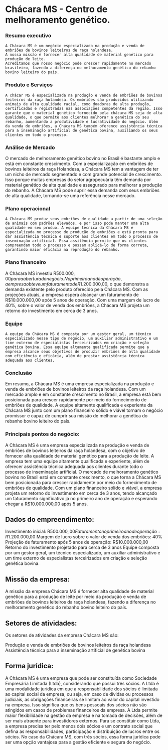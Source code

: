 # Chácara MS - Centro de melhoramento genético.

### Resumo executivo

    A Chácara MS é um negócio especializado na produção e venda de embriões de bovinos leiteiros de raça holandesa.
    A nossa missão é fornecer alta qualidade de material genético para produção de leite.
    Acreditamos que nosso negócio pode crescer rapidamente no mercado brasileiro, fazendo a diferença no melhoramento genético do rebanho bovino leiteiro do país.

### Produto e Serviços

    A chácar MS é especializada na produção e venda de embriões de bovinos leiteiros da raça holandesa. Os embriões são produzidos utilizando animais de alta qualidade racial, como doadoras de alta produção, certificadas e registradas nas associações competentes da região. Isso garante que o material genético fornecido pela chácara MS seja de alta qualidade, o que permite aos clientes melhorar a genética do seu rebanho, aumentando a produtividade e lucratividade do negócio. Além da venda de embriões, a Chácara MS também oference assistência técnica para a inseminação artificial de genética bovina, auxiliando os seus clientes em todo o processo.

### Análise de Mercado

O mercado de melhoramento genético bovino no Brasil é bastante amplo e está em constante crescimento. Com a especialização em embriões de bovinos leiteiros da raça Holandesa, a Chácara MS tem a vantagem de ter um nicho de mercado segmentado e com grande potencial de crescimento. Isso porque muitas empresas do setor agropecuária têm demanda por material genético de alta qualidade e assegurado para melhorar a produção do rebanho. A Chácara MS pode suprir essa demanda com seus embriões de alta qualidade, tornando-se uma referência nesse mercado.

### Plano operacional

    A Chácara MS produz seus embriões de qualidade a partir de uma seleção de animais com padrões elevados, e por isso pode manter uma alta qualidade em seu produo. A equipe técnica da Chácara MS é especializada no processo de produção de embriões e está pronta para dar assistência técnica e suporte aos clientes em todo o processo de inseminação artificial. Essa assitência permite que os clientes compreendam todo o processo e possam aplicá-lo de forma correta, garantindo maior eficácia na reprodução do rebanho.

### Plano financeiro

A Chácara MS investiu R$500.000,00 para a abertura do negócio. No primeiro ano de operação, a empresa obteve um faturamento de R$1.200.000,00, o que demonstra a demanda existente pelo produto oferecido pela Chácara MS. Com as projeções atuais, a empresa espera alcançar um faturamento de R$10.000.000,00 após 5 anos de operação. Com uma margem de lucro de 40%, sobre o valor de venda dos embriões, a Chácara MS projeta um retorno do investimento em cerca de 3 anos.

### Equipe

    A equipe da Chácara MS é composta por um gestor geral, um técnico especializado nesse tipo de negócio, um auxiliar administrativo e um time externo de especialistas terceirizados em criação e seleção genética bovina. Essa equipe altamente qualificada permite que a empresa alcance seus objetivos de produzir embriões de alta qualidade com eficiência e eficácia, além de prestar assistência técnica adequada aos clientes.

### Conclusão

Em resumo, a Chácara MS é uma empresa especializada na produção e venda de embriões de bovinos leiteiros da raça holandesa. Com um mercado amplo e em constante crescimento no Brasil, a empresa está bem posicionada para crescer rapidamente por meio do fornecimento de embriões de qualidade. A equipe altamente qualificada e experiente da Chácara MS junto com um plano financeiro sólido e viável tornam o negócio promissor e capaz de cumprir sua missão de melhorar a genética do rebanho bovino leiteiro do país.

### Principais pontos do negócio:

A Chácara MS é uma empresa especializada na produção e venda de embriões de bovinos leiteiros da raça holandesa, com o objetivo de fornecer alta qualidade de material genético para a produção de leite. A empresa tem uma equipe altamente qualificada e experiente, além de oferecer assistência técnica adequada aos clientes durante todo o processo de inseminação artificial. O mercado de melhoramento genético bovino no Brasil está em constante crescimento, o que torna a Chácara MS bem posicionada para crescer rapidamente por meio do fornecimento de embriões de qualidade. Com um plano financeiro sólido e viável, a empresa projeta um retorno do investimento em cerca de 3 anos, tendo alcançado um faturamento significativo já no primeiro ano de operação e esperando chegar a R$10.000.000,00 após 5 anos.

## Dados do empreendimento:

Investimento inicial: R$500.000,00
Faturamento no primeiro ano de operação: R$1.200.000,00
Margem de lucro sobre o valor de venda dos embriões: 40%
Projeção de faturamento após 5 anos de operação: R$10.000.000,00
Retorno do investimento projetado para cerca de 3 anos
Equipe composta por um gestor geral, um técnico especializado, um auxiliar administrativo e um time externo de especialistas terceirizados em criação e seleção genética bovina.

## Missão da empresa:

A missão da empresa Chácara MS é fornecer alta qualidade de material genético para a produção de leite por meio da produção e venda de embriões de bovinos leiteiros da raça holandesa, fazendo a diferença no melhoramento genético do rebanho bovino leiteiro do país.

## Setores de atividades:

Os setores de atividades da empresa Chácara MS são:

Produção e venda de embriões de bovinos leiteiros da raça holandesa
Assistência técnica para a inseminação artificial de genética bovina

## Forma jurídica:

A Chácara MS é uma empresa que pode ser constituída como Sociedade Empresária Limitada (Ltda), considerando que possui três sócios. A Ltda é uma modalidade jurídica em que a responsabilidade dos sócios é limitada ao capital social da empresa, ou seja, em caso de dívidas ou processos judiciais, as obrigações financeiras se limitam ao valor do capital investido na empresa. Isso significa que os bens pessoais dos sócios não são atingidos em casos de problemas financeiros da empresa. A Ltda permite maior flexibilidade na gestão da empresa e na tomada de decisões, além de ser mais atraente para investidores externos. Para se constituir como Ltda, a empresa precisa ter pelo menos dois sócios e um contrato social que defina as responsabilidades, participação e distribuição de lucros entre os sócios. No caso da Chácara MS, com três sócios, essa forma jurídica pode ser uma opção vantajosa para a gestão eficiente e segura do negócio.
